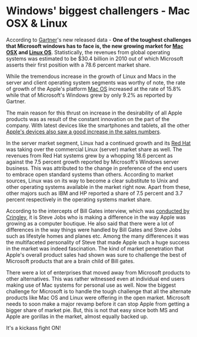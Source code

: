 # Windows' biggest challengers - Mac OSX & Linux

According to <a href="http://www.gartner.com/it/page.jsp?id=1654914">Gartner</a>'s new released data - <strong>One of the toughest challenges that Microsoft windows has to face is, the new growing market for <a href="http://www.apple.com/macosx/">Mac OSX</a> and <a href="http://en.wikipedia.org/wiki/Linux">Linux OS</a></strong>. Statistically, the revenues from global operating systems was estimated to be $30.4 billion in 2010 out of which Microsoft asserts their first position with a 78.6 percent market share.

While the tremendous increase in the growth of Linux and Macs in the server and client operating system segments was worthy of note, the rate of growth of the Apple's platform <a href="http://www.apple.com/macosx/">Mac OS</a> increased at the rate of 15.8% while that of Microsoft's Windows grew by only 9.2% as reported by Gartner.

The main reason for this thrust on increase in the desirability of all Apple products was as result of the constant innovation on the part of the company. With latest devices like the smartphones and tablets, all the other <a href="http://www.9to5mac.com/64454/thanks-to-iphone-apple-now-beats-microsoft-in-all-metrics-including-profits/">Apple's devices also saw a good increase in the sales numbers</a>. 

In the server market segment, Linux had a continued growth and its <a href="http://www.redhat.com/">Red Hat</a> was taking over the commercial Linux (server) market share as well. The revenues from Red Hat systems grew by a whopping 18.6 percent as against the 7.5 percent growth reported by Microsoft's Windows server business. This was attributed to the change in preference of the end users to embrace open standard systems than others. According to market sources, Linux was on its way to become a clear substitute to Unix and other operating systems available in the market right now.  Apart from these, other majors such as IBM and HP reported a share of 7.5 percent and 3.7 percent respectively in the operating systems market share.

According to the intercepts of Bill Gates interview, which was <a href="http://www.cringely.com/2010/04/masters-tournament/">conducted by Cringley</a>, it is Steve Jobs who is making a difference in the way Apple was growing as a computer boutique. He also said that there were a lot of differences in the way things were handled by Bill Gates and Steve Jobs such as lifestyle homes and planes etc. Among the many differences it was the multifaceted personality of Steve that made Apple such a huge success in the market was indeed fascination. The kind of market penetration that Apple's overall product sales had shown was sure to challenge the best of Microsoft products that are a brain child of Bill gates.

There were a lot of enterprises that moved away from Microsoft products to other alternatives. This was rather witnessed even at individual end users making use of Mac systems for personal use as well. Now the biggest challenge for Microsoft is to handle the tough challenge that all the alternate products like Mac OS and Linux were offering in the open market. Microsoft needs to soon make a major revamp before it can stop Apple from getting a bigger share of market pie. But, this is not that easy since both MS and Apple are gorillas in the market, almost equally backed up. 

It's a kickass fight ON!
